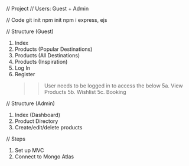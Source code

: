 // Project
// Users: Guest + Admin

// Code
git init
npm init
npm i express, ejs

// Structure (Guest)

1. Index
2. Products (Popular Destinations)
3. Products (All Destinations)
4. Products (Inspiration)
5. Log In
6. Register
   > > User needs to be logged in to access the below
   > > 5a. View Products
   > > 5b. Wishlist
   > > 5c. Booking

// Structure (Admin)

1. Index (Dashboard)
2. Product Directory
3. Create/edit/delete products

// Steps

1. Set up MVC
2. Connect to Mongo Atlas
